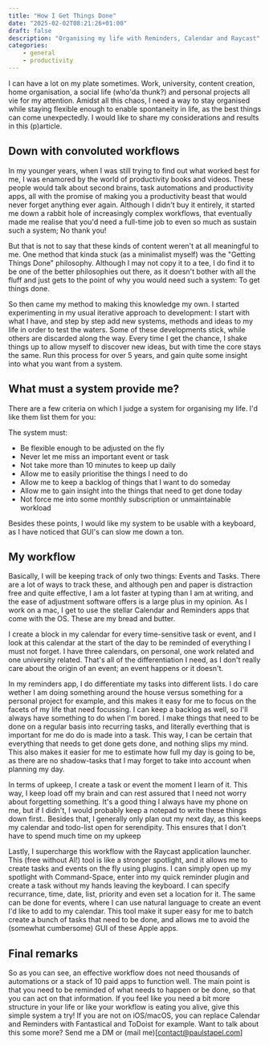 ```yaml
---
title: "How I Get Things Done"
date: "2025-02-02T08:21:26+01:00"
draft: false
description: "Organising my life with Reminders, Calendar and Raycast"
categories: 
    - general
    - productivity
---
```


I can have a lot on my plate sometimes. Work, university, content creation, home organisation, a social life (who'da thunk?) and personal projects all vie for my attention. Amidst all this chaos, I need a way to stay organised while staying flexible enough to enable spontaneity in life, as the best things can come unexpectedly. I would like to share my considerations and results in this (p)article.

## Down with convoluted workflows
In my younger years, when I was still trying to find out what worked best for me, I was enamored by the world of productivity books and videos. These people would talk about second brains, task automations and productivity apps, all with the promise of making you a productivity beast that would never forget anything ever again. Although I didn't buy it entirely, it started me down a rabbit hole of increasingly complex workflows, that eventually made me realise that you'd need a full-time job to even so much as sustain such a system; No thank you! 

But that is not to say that these kinds of content weren't at all meaningful to me. One method that kinda stuck (as a minimalist myself) was the "Getting Things Done" philosophy. Although I may not copy it to a tee, I do find it to be one of the better philosophies out there, as it doesn't bother with all the fluff and just gets to the point of why you would need such a system: To get things done. 

So then came my method to making this knowledge my own. I started experimenting in my usual iterative approach to development: I start with what I have, and step by step add new systems, methods and ideas to my life in order to test the waters. Some of these developments stick, while others are discarded along the way. Every time I get the chance, I shake things up to allow myself to discover new ideas, but with time the core stays the same. Run this process for over 5 years, and gain quite some insight into what you want from a system. 

## What must a system provide me?
There are a few criteria on which I judge a system for organising my life. I'd like them list them for you: 

The system must: 
- Be flexible enough to be adjusted on the fly
- Never let me miss an important event or task
- Not take more than 10 minutes to keep up daily
- Allow me to easily prioritise the things I need to do
- Allow me to keep a backlog of things that I want to do someday
- Allow me to gain insight into the things that need to get done today
- Not force me into some monthly subscription or unmaintainable workload

Besides these points, I would like my system to be usable with a keyboard, as I have noticed that GUI's can slow me down a ton. 

## My workflow
Basically, I will be keeping track of only two things: Events and Tasks. There are a lot of ways to track these, and although pen and paper is distraction free and quite effective, I am a lot faster at typing than I am at writing, and the ease of adjustment software offers is a large plus in my opinion. As I work on a mac, I get to use the stellar Calendar and Reminders apps that come with the OS. These are my bread and butter. 

I create a block in my calendar for every time-sensitive task or event, and I look at this calendar at the start of the day to be reminded of everything I must not forget. I have three calendars, on personal, one work related and one university related. That's all of the differentiation I need, as I don't really care about the origin of an event; an event happens or it doesn't. 

In my reminders app, I do differentiate my tasks into different lists. I do care wether I am doing something around the house versus something for a personal project for example, and this makes it easy for me to focus on the facets of my life that need focussing. I can keep a backlog as well, so I'll always have something to do when I'm bored. I make things that need to be done on a regular basis into recurring tasks, and literally everthing that is important for me do do is made into a task. This way, I can be certain that everything that needs to get done gets done, and nothing slips my mind. This also makes it easier for me to estimate how full my day is going to be, as there are no shadow-tasks that I may forget to take into account when planning my day. 

In terms of upkeep, I create a task or event the moment I learn of it. This way, I keep load off my brain and can rest assured that I need not worry about forgetting something. It's a good thing I always have my phone on me, but if I didn't, I would probably keep a notepad to write these things down first.. Besides that, I generally only plan out my next day, as this keeps my calendar and todo-list open for serendipity. This ensures that I don't have to spend much time on my upkeep 

Lastly, I supercharge this workflow with the Raycast application launcher. This (free without AI!) tool is like a stronger spotlight, and it allows me to create tasks and events on the fly using plugins. I can simply open up my spotlight with Command-Space, enter into my quick reminder plugin and create a task without my hands leaving the keyboard. I can specify recurrance, time, date, list, priority and even set a location for it. The same can be done for events, where I can use natural language to create an event I'd like to add to my calendar. This tool make it super easy for me to batch create a bunch of tasks that need to be done, and allows me to avoid the (somewhat cumbersome) GUI of these Apple apps.

## Final remarks
So as you can see, an effective workflow does not need thousands of automations or a stack of 10 paid apps to function well. The main point is that you need to be reminded of what needs to happen or be done, so that you can act on that information. If you feel like you need a bit more structure in your life or like your workflow is eating you alive, give this simple system a try! If you are not on iOS/macOS, you can replace Calendar and Reminders with Fantastical and ToDoist for example. Want to talk about this some more? Send me a DM or (mail me)[contact@paulstapel.com]  
